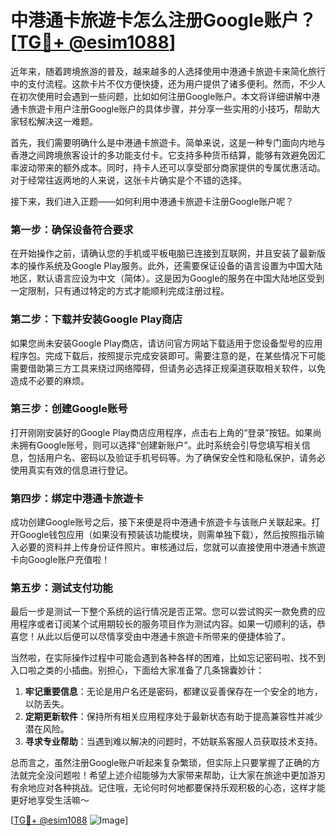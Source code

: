 # 中港通卡旅遊卡怎么注册Google账户？[[TG💪+ @esim1088](https://t.me/s/esim1088)]

近年来，随着跨境旅游的普及，越来越多的人选择使用中港通卡旅遊卡来简化旅行中的支付流程。这款卡片不仅方便快捷，还为用户提供了诸多便利。然而，不少人在初次使用时会遇到一些问题，比如如何注册Google账户。本文将详细讲解中港通卡旅遊卡用户注册Google账户的具体步骤，并分享一些实用的小技巧，帮助大家轻松解决这一难题。

首先，我们需要明确什么是中港通卡旅遊卡。简单来说，这是一种专门面向内地与香港之间跨境旅客设计的多功能支付卡。它支持多种货币结算，能够有效避免因汇率波动带来的额外成本。同时，持卡人还可以享受部分商家提供的专属优惠活动。对于经常往返两地的人来说，这张卡片确实是个不错的选择。

接下来，我们进入正题——如何利用中港通卡旅遊卡注册Google账户呢？

### 第一步：确保设备符合要求

在开始操作之前，请确认您的手机或平板电脑已连接到互联网，并且安装了最新版本的操作系统及Google Play服务。此外，还需要保证设备的语言设置为中国大陆地区，默认语言应设为中文（简体）。这是因为Google的服务在中国大陆地区受到一定限制，只有通过特定的方式才能顺利完成注册过程。

### 第二步：下载并安装Google Play商店

如果您尚未安装Google Play商店，请访问官方网站下载适用于您设备型号的应用程序包。完成下载后，按照提示完成安装即可。需要注意的是，在某些情况下可能需要借助第三方工具来绕过网络障碍，但请务必选择正规渠道获取相关软件，以免造成不必要的麻烦。

### 第三步：创建Google账号

打开刚刚安装好的Google Play商店应用程序，点击右上角的“登录”按钮。如果尚未拥有Google账号，则可以选择“创建新账户”。此时系统会引导您填写相关信息，包括用户名、密码以及验证手机号码等。为了确保安全性和隐私保护，请务必使用真实有效的信息进行登记。

### 第四步：绑定中港通卡旅遊卡

成功创建Google账号之后，接下来便是将中港通卡旅遊卡与该账户关联起来。打开Google钱包应用（如果没有预装该功能模块，则需单独下载），然后按照指示输入必要的资料并上传身份证件照片。审核通过后，您就可以直接使用中港通卡旅遊卡向Google账户充值啦！

### 第五步：测试支付功能

最后一步是测试一下整个系统的运行情况是否正常。您可以尝试购买一款免费的应用程序或者订阅某个试用期较长的服务项目作为测试内容。如果一切顺利的话，恭喜您！从此以后便可以尽情享受由中港通卡旅遊卡所带来的便捷体验了。

当然啦，在实际操作过程中可能会遇到各种各样的困难，比如忘记密码啦、找不到入口啦之类的小插曲。别担心，下面给大家准备了几条锦囊妙计：

1. **牢记重要信息**：无论是用户名还是密码，都建议妥善保存在一个安全的地方，以防丢失。
2. **定期更新软件**：保持所有相关应用程序处于最新状态有助于提高兼容性并减少潜在风险。
3. **寻求专业帮助**：当遇到难以解决的问题时，不妨联系客服人员获取技术支持。

总而言之，虽然注册Google账户听起来复杂繁琐，但实际上只要掌握了正确的方法就完全没问题啦！希望上述介绍能够为大家带来帮助，让大家在旅途中更加游刃有余地应对各种挑战。记住哦，无论何时何地都要保持乐观积极的心态，这样才能更好地享受生活嘛～

[[TG💪+ @esim1088](https://t.me/s/esim1088) ![Image](https://i.postimg.cc/4NQfJmqS/Snipaste-2025-05-13-00-14-12.png)]
